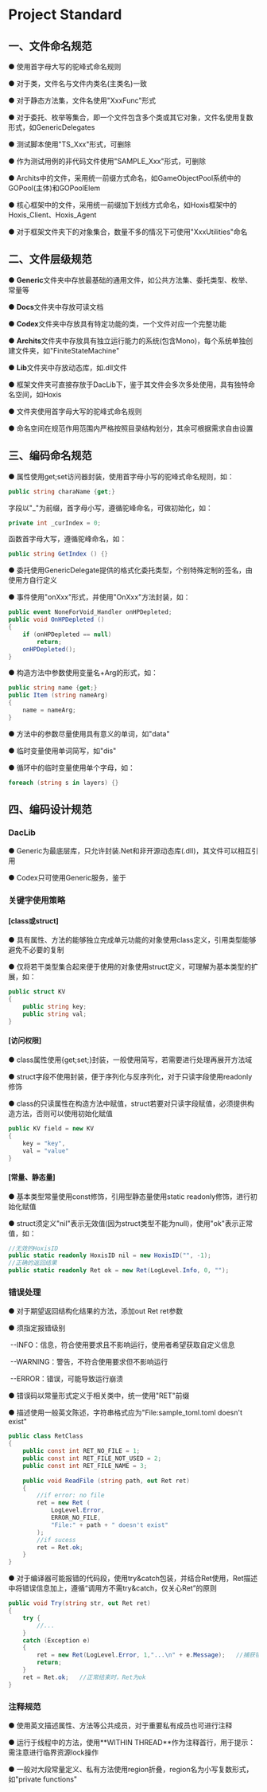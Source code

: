# Project Standard

## 一、文件命名规范

● 使用首字母大写的驼峰式命名规则

● 对于类，文件名与文件内类名(主类名)一致

● 对于静态方法集，文件名使用"XxxFunc"形式

● 对于委托、枚举等集合，即一个文件包含多个类或其它对象，文件名使用复数形式，如GenericDelegates

● 测试脚本使用"TS_Xxx"形式，可删除

● 作为测试用例的非代码文件使用"SAMPLE_Xxx"形式，可删除

● Archits中的文件，采用统一前缀方式命名，如GameObjectPool系统中的GOPool(主体)和GOPoolElem

● 核心框架中的文件，采用统一前缀加下划线方式命名，如Hoxis框架中的Hoxis_Client、Hoxis_Agent

● 对于框架文件夹下的对象集合，数量不多的情况下可使用"XxxUtilities"命名

## 二、文件层级规范

● **Generic**文件夹中存放最基础的通用文件，如公共方法集、委托类型、枚举、常量等

● **Docs**文件夹中存放可读文档

● **Codex**文件夹中存放具有特定功能的类，一个文件对应一个完整功能

● **Archits**文件夹中存放具有独立运行能力的系统(包含Mono)，每个系统单独创建文件夹，如"FiniteStateMachine"

● **Lib**文件夹中存放动态库，如.dll文件

● 框架文件夹可直接存放于DacLib下，鉴于其文件会多次多处使用，具有独特命名空间，如Hoxis

● 文件夹使用首字母大写的驼峰式命名规则

● 命名空间在规范作用范围内严格按照目录结构划分，其余可根据需求自由设置

## 三、编码命名规范

● 属性使用get;set访问器封装，使用首字母小写的驼峰式命名规则，如：

```c#
public string charaName {get;}
```

字段以"_"为前缀，首字母小写，遵循驼峰命名，可做初始化，如：

```c#
private int _curIndex = 0;
```

函数首字母大写，遵循驼峰命名，如：

```c#
public string GetIndex () {}
```

● 委托使用GenericDelegate提供的格式化委托类型，个别特殊定制的签名，由使用方自行定义

● 事件使用"onXxx"形式，并使用"OnXxx"方法封装，如：

```c#
public event NoneForVoid_Handler onHPDepleted;
public void OnHPDepleted ()
{
    if (onHPDepleted == null)
    	return;
    onHPDepleted();
}
```

● 构造方法中参数使用变量名+Arg的形式，如：

```c#
public string name {get;}
public Item (string nameArg)
{
    name = nameArg;
}
```

● 方法中的参数尽量使用具有意义的单词，如"data"

● 临时变量使用单词简写，如"dis"

● 循环中的临时变量使用单个字母，如：

```c#
foreach (string s in layers) {}
```

## 四、编码设计规范

### DacLib

● Generic为最底层库，只允许封装.Net和非开源动态库(.dll)，其文件可以相互引用

● Codex只可使用Generic服务，鉴于

### 关键字使用策略

#### [class或struct]

● 具有属性、方法的能够独立完成单元功能的对象使用class定义，引用类型能够避免不必要的复制

● 仅将若干类型集合起来便于使用的对象使用struct定义，可理解为基本类型的扩展，如：

```c#
public struct KV
{
    public string key;
    public string val;
}
```

#### [访问权限]

● class属性使用{get;set;}封装，一般使用简写，若需要进行处理再展开方法域

● struct字段不使用封装，便于序列化与反序列化，对于只读字段使用readonly修饰

● class的只读属性在构造方法中赋值，struct若要对只读字段赋值，必须提供构造方法，否则可以使用初始化赋值

```c#
public KV field = new KV
{
    key = "key",
    val = "value"
}
```

#### [常量、静态量]

● 基本类型常量使用const修饰，引用型静态量使用static readonly修饰，进行初始化赋值

● struct须定义"nil"表示无效值(因为struct类型不能为null)，使用"ok"表示正常值，如：

```c#
//无效的HoxisID
public static readonly HoxisID nil = new HoxisID("", -1);
//正确的返回结果
public static readonly Ret ok = new Ret(LogLevel.Info, 0, "");
```

### 错误处理

● 对于期望返回结构化结果的方法，添加out Ret ret参数

● 须指定报错级别

​	--INFO：信息，符合使用要求且不影响运行，使用者希望获取自定义信息

​	--WARNING：警告，不符合使用要求但不影响运行

​	--ERROR：错误，可能导致运行崩溃

● 错误码以常量形式定义于相关类中，统一使用"RET"前缀

● 描述使用一般英文陈述，字符串格式应为"File:sample_toml.toml doesn't exist"

```c#
public class RetClass
{
    public const int RET_NO_FILE = 1;
    public const int RET_FILE_NOT_USED = 2;
    public const int RET_FILE_NAME = 3;
    
    public void ReadFile (string path, out Ret ret)
    {
        //if error: no file
        ret = new Ret (
            LogLevel.Error,
            ERROR_NO_FILE,
            "File:" + path + " doesn't exist"
        );
        //if sucess
        ret = Ret.ok;
    }
}
```

● 对于编译器可能报错的代码段，使用try&catch包装，并结合Ret使用，Ret描述中将错误信息加上，遵循“调用方不需try&catch，仅关心Ret”的原则

```c#
public void Try(string str, out Ret ret)
{
    try {
        //...
    }
    catch (Exception e)
    {
        ret = new Ret(LogLevel.Error, 1,"...\n" + e.Message);	//捕获错误时，Ret报错并返回
        return;
    }
    ret = Ret.ok;	//正常结束时，Ret为ok
}
```

### 注释规范

● 使用英文描述属性、方法等公共成员，对于重要私有成员也可进行注释

● 运行于线程中的方法，使用*\*WITHIN THREAD**作为注释首行，用于提示：需注意进行临界资源lock操作

● 一般对大段常量定义、私有方法使用region折叠，region名为小写复数形式，如"private functions"